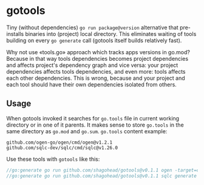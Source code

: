 gotools
=======

Tiny (without dependencies) `go run package@version` alternative that pre-installs binaries into (project) local directory. This eliminates waiting of tools building on every `go generate` call (gotools itself builds relatively fast).

Why not use «tools.go» approach which tracks apps versions in go.mod? Because in that way tools dependencies becomes project dependencies and affects project's dependency graph and vice versa: your project dependencies affects tools dependencies, and even more: tools affects each other dependencies. This is wrong, because and your project and each tool should have their own dependencies isolated from others.

Usage
-----

When gotools invoked it searches for `go.tools` file in current working directory or in one of it parents. It makes sense to store `go.tools` in the same directory as `go.mod` and `go.sum`. `go.tools` content example:

```
github.com/ogen-go/ogen/cmd/ogen@v1.2.1
github.com/sqlc-dev/sqlc/cmd/sqlc@v1.26.0
```

Use these tools with `gotools` like this:

```go
//go:generate go run github.com/shagohead/gotools@v0.1.1 ogen -target=client -package=client -clean openapi.yaml
//go:generate go run github.com/shagohead/gotools@v0.1.1 sqlc generate
```
